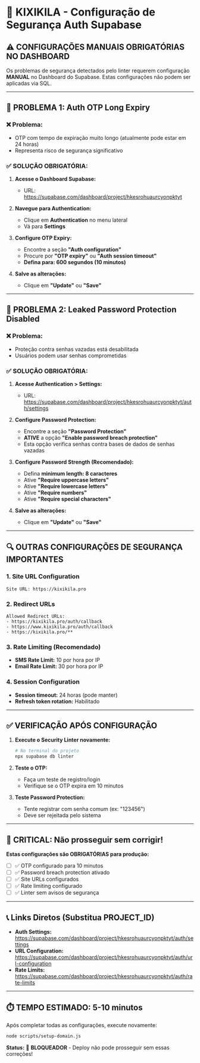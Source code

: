# 🔐 KIXIKILA - Configuração de Segurança Auth Supabase

## ⚠️ CONFIGURAÇÕES MANUAIS OBRIGATÓRIAS NO DASHBOARD

Os problemas de segurança detectados pelo linter requerem configuração **MANUAL** no Dashboard do Supabase. Estas configurações não podem ser aplicadas via SQL.

---

## 🚨 PROBLEMA 1: Auth OTP Long Expiry

### ❌ **Problema:**
- OTP com tempo de expiração muito longo (atualmente pode estar em 24 horas)
- Representa risco de segurança significativo

### ✅ **SOLUÇÃO OBRIGATÓRIA:**

1. **Acesse o Dashboard Supabase:**
   - URL: https://supabase.com/dashboard/project/hkesrohuaurcyonpktyt

2. **Navegue para Authentication:**
   - Clique em **Authentication** no menu lateral
   - Vá para **Settings**

3. **Configure OTP Expiry:**
   - Encontre a seção **"Auth configuration"**
   - Procure por **"OTP expiry"** ou **"Auth session timeout"**
   - **Defina para: 600 segundos (10 minutos)**

4. **Salve as alterações:**
   - Clique em **"Update"** ou **"Save"**

---

## 🚨 PROBLEMA 2: Leaked Password Protection Disabled

### ❌ **Problema:**
- Proteção contra senhas vazadas está desabilitada
- Usuários podem usar senhas comprometidas

### ✅ **SOLUÇÃO OBRIGATÓRIA:**

1. **Acesse Authentication > Settings:**
   - URL: https://supabase.com/dashboard/project/hkesrohuaurcyonpktyt/auth/settings

2. **Configure Password Protection:**
   - Encontre a seção **"Password Protection"**
   - **ATIVE** a opção **"Enable password breach protection"**
   - Esta opção verifica senhas contra bases de dados de senhas vazadas

3. **Configure Password Strength (Recomendado):**
   - Defina **minimum length: 8 caracteres**
   - Ative **"Require uppercase letters"**
   - Ative **"Require lowercase letters"**  
   - Ative **"Require numbers"**
   - Ative **"Require special characters"**

4. **Salve as alterações:**
   - Clique em **"Update"** ou **"Save"**

---

## 🔍 OUTRAS CONFIGURAÇÕES DE SEGURANÇA IMPORTANTES

### 1. **Site URL Configuration**
```
Site URL: https://kixikila.pro
```

### 2. **Redirect URLs**
```
Allowed Redirect URLs:
- https://kixikila.pro/auth/callback
- https://www.kixikila.pro/auth/callback
- https://kixikila.pro/**
```

### 3. **Rate Limiting (Recomendado)**
- **SMS Rate Limit:** 10 por hora por IP
- **Email Rate Limit:** 30 por hora por IP

### 4. **Session Configuration**
- **Session timeout:** 24 horas (pode manter)
- **Refresh token rotation:** Habilitado

---

## ✅ VERIFICAÇÃO APÓS CONFIGURAÇÃO

1. **Execute o Security Linter novamente:**
   ```bash
   # No terminal do projeto
   npx supabase db linter
   ```

2. **Teste o OTP:**
   - Faça um teste de registro/login
   - Verifique se o OTP expira em 10 minutos

3. **Teste Password Protection:**
   - Tente registrar com senha comum (ex: "123456")
   - Deve ser rejeitada pelo sistema

---

## 🚨 CRITICAL: Não prosseguir sem corrigir!

**Estas configurações são OBRIGATÓRIAS para produção:**

- [ ] ✅ OTP configurado para 10 minutos
- [ ] ✅ Password breach protection ativado
- [ ] ✅ Site URLs configurados
- [ ] ✅ Rate limiting configurado
- [ ] ✅ Linter sem avisos de segurança

---

## 📞 Links Diretos (Substitua PROJECT_ID)

- **Auth Settings:** https://supabase.com/dashboard/project/hkesrohuaurcyonpktyt/auth/settings
- **URL Configuration:** https://supabase.com/dashboard/project/hkesrohuaurcyonpktyt/auth/url-configuration
- **Rate Limits:** https://supabase.com/dashboard/project/hkesrohuaurcyonpktyt/auth/rate-limits

---

## ⏱️ TEMPO ESTIMADO: 5-10 minutos

Após completar todas as configurações, execute novamente:
```bash
node scripts/setup-domain.js
```

**Status:** 🔴 **BLOQUEADOR** - Deploy não pode prosseguir sem essas correções!